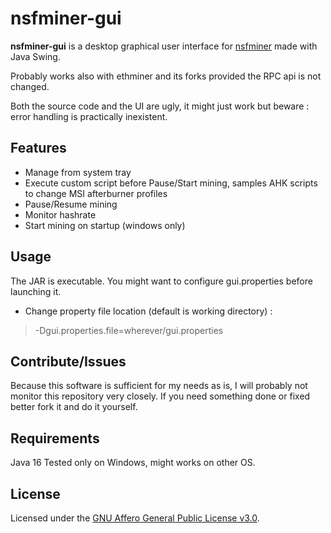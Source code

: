 
# nsfminer-gui

**nsfminer-gui** is a desktop graphical user interface for [nsfminer](https://github.com/no-fee-ethereum-mining/nsfminer) made with Java Swing. 

Probably works also with ethminer and its forks provided the RPC api is not changed.

Both the source code and the UI are ugly, it might just work but beware : error handling is practically inexistent.
## Features
 - Manage from system tray
 - Execute custom script before Pause/Start mining, samples AHK scripts to change MSI afterburner profiles
 - Pause/Resume mining
 - Monitor hashrate
 - Start mining on startup (windows only)

## Usage
The JAR is executable.
You might want to configure gui.properties before launching it.

 - Change property file location (default is working directory) :

> -Dgui.properties.file=wherever/gui.properties

## Contribute/Issues
Because this software is sufficient for my needs as is, I will probably not monitor this repository very closely. If you need something done or fixed better fork it and do it yourself.

## Requirements
Java 16
Tested only on Windows, might works on other OS.

## License
Licensed under the [GNU Affero General Public License v3.0](LICENSE).
